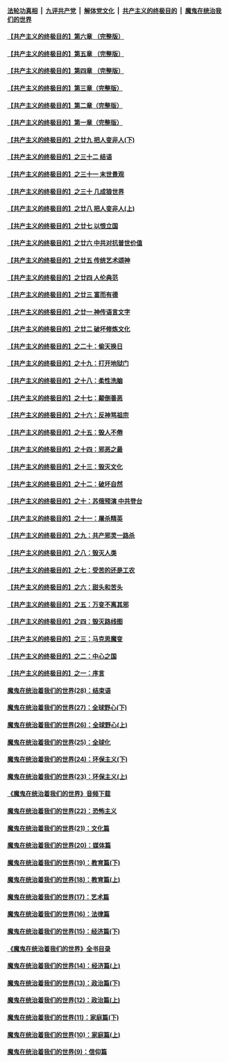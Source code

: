 ####  [法轮功真相](../../../../basic/blob/master/README.md?t=04050801) &nbsp;|&nbsp; [九评共产党](../../../../9ping.md/blob/master/README.md?t=04050801) &nbsp;|&nbsp; [解体党文化](../../../../jtdwh.md/blob/master/README.md?t=04050801)  &nbsp;|&nbsp; [共产主义的终极目的](../../../../gczydzjmd.md/blob/master/README.md?t=04050801) &nbsp;|&nbsp; [魔鬼在统治我们的世界](../../../../mgztzwmdsj.md/blob/master/README.md?t=04050801) 

#### [【共产主义的终极目的】第六章 （完整版）](../pages/nsc422/n11428913.md?t=04050801) 

#### [【共产主义的终极目的】第五章 （完整版）](../pages/nsc422/n11428912.md?t=04050801) 

#### [【共产主义的终极目的】第四章 （完整版）](../pages/nsc422/n11428907.md?t=04050801) 

#### [【共产主义的终极目的】第三章（完整版）](../pages/nsc422/n11428848.md?t=04050801) 

#### [【共产主义的终极目的】第二章（完整版）](../pages/nsc422/n11428831.md?t=04050801) 

#### [【共产主义的终极目的】第一章（完整版）](../pages/nsc422/n11417651.md?t=04050801) 

#### [【共产主义的终极目的】之廿九 把人变非人(下)](../pages/nsc422/n11344140.md?t=04050801) 

#### [【共产主义的终极目的】之三十二 结语](../pages/nsc422/n11360535.md?t=04050801) 

#### [【共产主义的终极目的】之三十一 末世景观](../pages/nsc422/n11351129.md?t=04050801) 

#### [【共产主义的终极目的】之三十 几成狼世界](../pages/nsc422/n11348280.md?t=04050801) 

#### [【共产主义的终极目的】之廿八 把人变非人(上)](../pages/nsc422/n11340492.md?t=04050801) 

#### [【共产主义的终极目的】之廿七 以恨立国](../pages/nsc422/n11336944.md?t=04050801) 

#### [【共产主义的终极目的】之廿六 中共对抗普世价值](../pages/nsc422/n11324785.md?t=04050801) 

#### [【共产主义的终极目的】之廿五 传统艺术颂神](../pages/nsc422/n11296396.md?t=04050801) 

#### [【共产主义的终极目的】之廿四 人伦典范](../pages/nsc422/n11296397.md?t=04050801) 

#### [【共产主义的终极目的】之廿三 富而有德](../pages/nsc422/n11283598.md?t=04050801) 

#### [【共产主义的终极目的】之廿一 神传语言文字](../pages/nsc422/n11263265.md?t=04050801) 

#### [【共产主义的终极目的】之廿二 破坏修炼文化](../pages/nsc422/n11245728.md?t=04050801) 

#### [【共产主义的终极目的】之二十：偷天换日](../pages/nsc422/n11238846.md?t=04050801) 

#### [【共产主义的终极目的】之十九：打开地狱门](../pages/nsc422/n11206376.md?t=04050801) 

#### [【共产主义的终极目的】之十八：柔性洗脑](../pages/nsc422/n11199994.md?t=04050801) 

#### [【共产主义的终极目的】之十七：颠倒善恶](../pages/nsc422/n11179782.md?t=04050801) 

#### [【共产主义的终极目的】之十六：反神骂祖宗](../pages/nsc422/n11166798.md?t=04050801) 

#### [【共产主义的终极目的】之十五：毁人不倦](../pages/nsc422/n11166792.md?t=04050801) 

#### [【共产主义的终极目的】之十四：邪恶之最](../pages/nsc422/n11150249.md?t=04050801) 

#### [【共产主义的终极目的】之十三：毁灭文化](../pages/nsc422/n11135227.md?t=04050801) 

#### [【共产主义的终极目的】之十二：破坏自然](../pages/nsc422/n11135214.md?t=04050801) 

#### [【共产主义的终极目的】之十：苏俄预演 中共登台](../pages/nsc422/n11118424.md?t=04050801) 

#### [【共产主义的终极目的】之十一：屠杀精英](../pages/nsc422/n11118442.md?t=04050801) 

#### [【共产主义的终极目的】之九：共产邪灵一路杀](../pages/nsc422/n11114139.md?t=04050801) 

#### [【共产主义的终极目的】之八：毁灭人类](../pages/nsc422/n11108503.md?t=04050801) 

#### [【共产主义的终极目的】之七：受苦的还是工农](../pages/nsc422/n11101809.md?t=04050801) 

#### [【共产主义的终极目的】之六：甜头和苦头](../pages/nsc422/n11096971.md?t=04050801) 

#### [【共产主义的终极目的】之五：万变不离其邪](../pages/nsc422/n11091285.md?t=04050801) 

#### [【共产主义的终极目的】之四：毁灭路线图](../pages/nsc422/n11086284.md?t=04050801) 

#### [【共产主义的终极目的】之三：马克思魔变](../pages/nsc422/n11061941.md?t=04050801) 

#### [【共产主义的终极目的】之二：中心之国](../pages/nsc422/n11047728.md?t=04050801) 

#### [【共产主义的终极目的】之一：序言](../pages/nsc422/n11086077.md?t=04050801) 

#### [魔鬼在统治着我们的世界(28)：结束语](../pages/nsc422/n10936246.md?t=04050801) 

#### [魔鬼在统治着我们的世界(27)：全球野心(下)](../pages/nsc422/n10928319.md?t=04050801) 

#### [魔鬼在统治着我们的世界(26)：全球野心(上)](../pages/nsc422/n10900318.md?t=04050801) 

#### [魔鬼在统治着我们的世界(25)：全球化](../pages/nsc422/n10788205.md?t=04050801) 

#### [魔鬼在统治着我们的世界(24)：环保主义(下)](../pages/nsc422/n10695307.md?t=04050801) 

#### [魔鬼在统治着我们的世界(23)：环保主义(上)](../pages/nsc422/n10688613.md?t=04050801) 

#### [《魔鬼在统治着我们的世界》音频下载](../pages/nsc422/n10635553.md?t=04050801) 

#### [魔鬼在统治着我们的世界(22)：恐怖主义](../pages/nsc422/n10614727.md?t=04050801) 

#### [魔鬼在统治着我们的世界(21)：文化篇](../pages/nsc422/n10597706.md?t=04050801) 

#### [魔鬼在统治着我们的世界(20)：媒体篇](../pages/nsc422/n10586579.md?t=04050801) 

#### [魔鬼在统治着我们的世界(19)：教育篇(下)](../pages/nsc422/n10564808.md?t=04050801) 

#### [魔鬼在统治着我们的世界(18)：教育篇(上)](../pages/nsc422/n10526970.md?t=04050801) 

#### [魔鬼在统治着我们的世界(17)：艺术篇](../pages/nsc422/n10499093.md?t=04050801) 

#### [魔鬼在统治着我们的世界(16)：法律篇](../pages/nsc422/n10485969.md?t=04050801) 

#### [魔鬼在统治着我们的世界(15)：经济篇(下)](../pages/nsc422/n10469975.md?t=04050801) 

#### [《魔鬼在统治着我们的世界》全书目录](../pages/nsc422/n10464261.md?t=04050801) 

#### [魔鬼在统治着我们的世界(14)：经济篇(上)](../pages/nsc422/n10457370.md?t=04050801) 

#### [魔鬼在统治着我们的世界(13)：政治篇(下)](../pages/nsc422/n10448270.md?t=04050801) 

#### [魔鬼在统治着我们的世界(12)：政治篇(上)](../pages/nsc422/n10444576.md?t=04050801) 

#### [魔鬼在统治着我们的世界(11)：家庭篇(下)](../pages/nsc422/n10440961.md?t=04050801) 

#### [魔鬼在统治着我们的世界(10)：家庭篇(上)](../pages/nsc422/n10435448.md?t=04050801) 

#### [魔鬼在统治着我们的世界(9)：信仰篇](../pages/nsc422/n10432159.md?t=04050801) 

